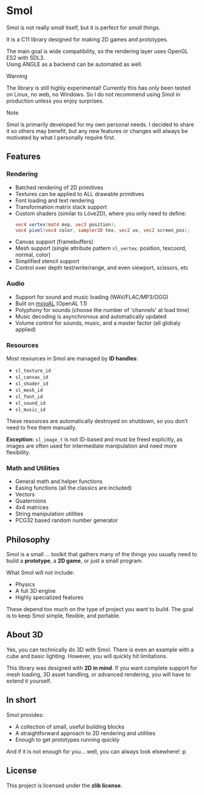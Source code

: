 # Smol

Smol is not really *small* itself, but it is perfect for *small things*.

It is a C11 library designed for making 2D games and prototypes.

The main goal is wide compatibility, so the rendering layer uses OpenGL ES2 with SDL3.  
Using ANGLE as a backend can be automated as well.  

> [!WARNING]
> The library is still highly experimental!
> Currently this has only been tested on Linux, no web, no Windows.
> So I do not recommend using Smol in production unless you enjoy surprises.

> [!NOTE]
> Smol is primarily developed for my own personal needs.
> I decided to share it so others may benefit, but any new features or changes will always be motivated by what I personally require first.

## Features

### Rendering

- Batched rendering of 2D primitives  
- Textures can be applied to ALL drawable primitives  
- Font loading and text rendering  
- Transformation matrix stack support  
- Custom shaders (similar to Löve2D), where you only need to define:
  ```glsl
  vec4 vertex(mat4 mvp, vec3 position);
  vec4 pixel(vec4 color, sampler2D tex, vec2 uv, vec2 screen_pos);
  ```
- Canvas support (framebuffers)
- Mesh support (single attribute pattern `sl_vertex`: position, texcoord, normal, color)
- Simplified stencil support
- Control over depth test/write/range, and even viewport, scissors, etc

### Audio

- Support for sound and music loading (WAV/FLAC/MP3/OGG)
- Built on [mojoAL](https://github.com/icculus/mojoAL) (OpenAL 1.1)
- Polyphony for sounds (choose the number of 'channels' at load time)
- Music decoding is asynchronous and automatically updated
- Volume control for sounds, music, and a master factor (all globaly applied)

### Resources

Most resources in Smol are managed by **ID handles**:
  - `sl_texture_id`
  - `sl_canvas_id`
  - `sl_shader_id`
  - `sl_mesh_id`
  - `sl_font_id`
  - `sl_sound_id`
  - `sl_music_id`

These resources are automatically destroyed on shutdown, so you don’t need to free them manually.

**Exception:** `sl_image_t` is not ID-based and must be freed explicitly, as images are often used for intermediate manipulation and need more flexibility.

### Math and Utilities

- General math and helper functions
- Easing functions (all the classics are included)
- Vectors
- Quaternions
- 4x4 matrices
- String manipulation utilities
- PCG32 based random number generator

## Philosophy

Smol is a small *...* toolkit that gathers many of the things you usually need to build a **prototype**, a **2D game**, or just a small program.

What Smol will not include:

- Physics
- A full 3D engine
- Highly specialized features

These depend too much on the type of project you want to build. The goal is to keep Smol simple, flexible, and portable.

## About 3D

Yes, you can technically do 3D with Smol.
There is even an example with a cube and basic lighting.
However, you will quickly hit limitations.

This library was designed with **2D in mind**.
If you want complete support for mesh loading, 3D asset handling, or advanced rendering, you will have to extend it yourself.

## In short

Smol provides:

* A collection of small, useful building blocks
* A straightforward approach to 2D rendering and utilities
* Enough to get prototypes running quickly

And if it is not enough for you... well, you can always look elsewhere! :p

## License

This project is licensed under the **zlib license**.
